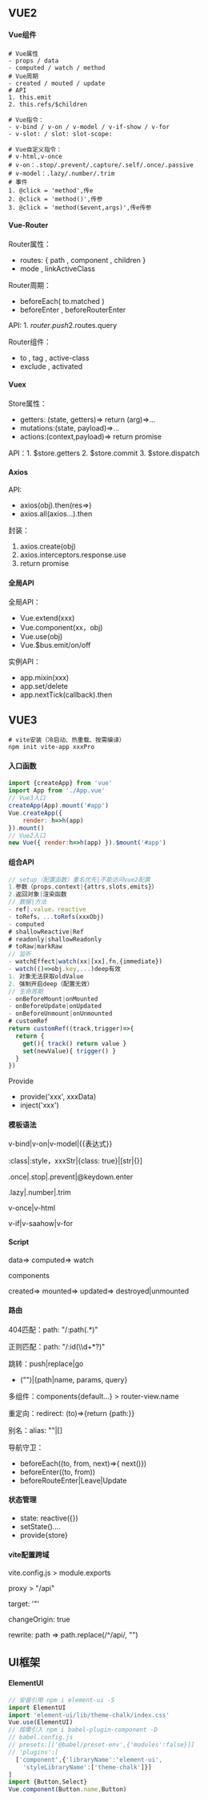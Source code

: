 ## VUE2

#### Vue组件

~~~shell
# Vue属性
- props / data
- computed / watch / method
# Vue周期
- created / mouted / update
# API
1. this.emit
2. this.refs/$children
~~~

~~~shell
# Vue指令：
- v-bind / v-on / v-model / v-if-show / v-for
- v-slot: / slot: slot-scope:
~~~

~~~shell
# Vue自定义指令：
# v-html,v-once
# v-on：.stop/.prevent/.capture/.self/.once/.passive
# v-model：.lazy/.number/.trim
# 事件
1. @click = 'method',传e
2. @click = 'method()',传参
3. @click = 'method($event,args)',传e传参
~~~

#### Vue-Router

Router属性：

- routes: { path , component , children }
- mode , linkActiveClass

Router周期：

- beforeEach( to.matched )
- beforeEnter , beforeRouterEnter

API:  1. $router.push     2.$routes.query

Router组件：

- <router-link> to , tag , active-class
- <keep-alive> exclude , activated

#### Vuex

Store属性：

- getters: (state, getters)=> return (arg)=>...
- mutations:(state, payload)=>...
- actions:(context,payload)=> return promise

API：1. $store.getters     2. $store.commit     3. $store.dispatch

#### Axios

API:

- axios(obj).then(res=>)
- axios.all(axios...).then

封装：

1. axios.create(obj)
2. axios.interceptors.response.use
3. return promise

#### 全局API

全局API：

- Vue.extend(xxx)
- Vue.component(xx，obj)
- Vue.use(obj)
- Vue.$bus.emit/on/off

实例API：

- app.mixin(xxx)
- app.set/delete
- app.nextTick(callback).then

## VUE3

```shell
# vite安装（冷启动、热重载、按需编译）
npm init vite-app xxxPro
```

#### 入口函数

```js
import {createApp} from 'vue'
import App from './App.vue'
// Vue3入口
createApp(App).mount('#app')
Vue.createApp({
    render: h=>h(app)
}).mount()
// Vue2入口
new Vue({ render:h=>h(app) }).$mount('#app')
```

#### 组合API

```js
// setup（配置函数）重名优先|不能访问vue2配置
1.参数（props,context|{attrs,slots,emits}）
2.返回对象|渲染函数
// 数据|方法
- ref|.value，reactive
- toRefs，...toRefs(xxxObj)
- computed
# shallowReactive|Ref
# readonly|shallowReadonly
# toRaw|markRaw
// 监听
- watchEffect|watch(xx|[xx],fn,{immediate})
- watch(()=>obj.key,...)deep有效
1. 对象无法获取oldValue
2. 强制开启deep（配置无效）
// 生命周期 
- onBeforeMount|onMounted
- onBeforeUpdate|onUpdated
- onBeforeUnmount|onUnmounted
# customRef
return customRef((track,trigger)=>{
  return {
    get(){ track() return value }
    set(newValue){ trigger() }
  }
})
```

Provide

- provide('xxx', xxxData)
- inject('xxx')

#### 模板语法

v-bind|v-on|v-model|{{表达式}}

:class|:style，xxxStr|{class: true}|[str|{}]

.once|.stop|.prevent|@keydown.enter

.lazy|.number|.trim

v-once|v-html

v-if|v-saahow|v-for

#### Script

data=> computed=> watch

components

created=> mounted=> updated=> destroyed|unmounted

#### **路由**

404匹配：path: "/:path(.*)"

正则匹配：path: "/:id(\\\d+*?)"

跳转：push|replace|go

- ("")|{path|name, params, query}

多组件：components{default...} > router-view.name

重定向：redirect: (to)=>{return {path:}}

别名：alias: ""|[]

导航守卫：

- beforeEach((to, from, next)=>{ next()})
- beforeEnter((to, from))
- beforeRouteEnter|Leave|Update

#### 状态管理

- state: reactive({})
- setState()....
- provide{store}

#### vite配置跨域

vite.config.js > module.exports

proxy > "/api"

target: '"'

changeOrigin: true

rewrite: path => path.replace(/^\/api/, "")

## UI框架

#### ElementUI

```js
// 安装引用 npm i element-ui -S
import ElementUI
import 'element-ui/lib/theme-chalk/index.css'
Vue.use(ElementUI)
// 按需引入 npm i babel-plugin-component -D
// babel.config.js
// presets:[['@babel/preset-env',{'modules':false}]]
// 'plugins':[
  ['component',{'libraryName':'element-ui',
    'styleLibraryName':['theme-chalk']}]
]
import {Button,Select}
Vue.component(Button.name,Button)
```


